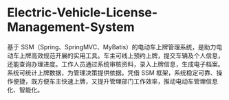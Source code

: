 # Electric-Vehicle-License-Management-System
基于 SSM（Spring、SpringMVC、MyBatis）的电动车上牌管理系统，是助力电动车上牌高效规范开展的实用工具。车主可线上预约上牌，提交车辆及个人信息，还能查询办理进度。工作人员通过系统审核资料，录入上牌信息，生成电子档案。系统可统计上牌数据，为管理决策提供依据。凭借 SSM 框架，系统稳定可靠、操作便捷，既方便车主快速上牌，又提升管理部门工作效率，推动电动车管理信息化、智能化。 
